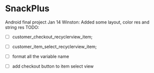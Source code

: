 # SnackPlus
Android final project
Jan 14 Winston: Added some layout, color res and string res
TODO: 
- [ ] customer_checkout_recyclerview_item;
- [ ] customer_item_select_recyclerview_item;
- [ ] format all the variable name 
- [ ] add checkout button to item select view 





